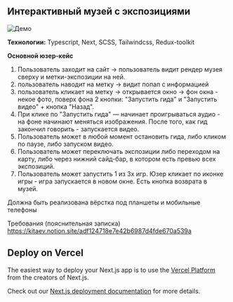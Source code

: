 ## Интерактивный музей с экспозициями

![Демо][preview]

**Технологии:** Typescript, Next, SCSS, Tailwindcss, Redux-toolkit

**Основной юзер-кейс**

1. Пользователь заходит на сайт → пользователь видит рендер музея сверху и метки-экспозиции на ней.
2. пользователь наводит на метку → видит попап с информацией
3. пользователь кликает на метку → открывается окно → фон окна - некое фото, поверх фона 2 кнопки: "Запустить гида" и "Запустить видео" + кнопка "Назад".
4. При клике по "Запустить гида" — начинает проигрываться аудио - на фоне начинают меняться изображения. После того, как гид закончил говорить - запускается видео.
5. Пользователь может в любой момент остановить гида, либо кликом по паузе, либо запуском видео.
6. Пользователь может переключать экспозиции либо переходом на карту, либо через нижний сайд-бар, в котором есть превью всех экспозиций.
7. Пользователь может запустить 1 из 3х игр. Юзер кликает по иконке игры - игра запускается в новом окне. Есть кнопка возврата в музей.

Должна быть реализована вёрстка под планшеты и мобильные телефоны

Требования (пояснительная записка) https://kitaev.notion.site/adf124718e7e42b6987d4fde670a539a

## Deploy on Vercel

The easiest way to deploy your Next.js app is to use the [Vercel Platform](https://vercel.com/new?utm_medium=default-template&filter=next.js&utm_source=create-next-app&utm_campaign=create-next-app-readme) from the creators of Next.js.

Check out our [Next.js deployment documentation](https://nextjs.org/docs/deployment) for more details.

[preview]: /src/assets/images/museum-preview.png
